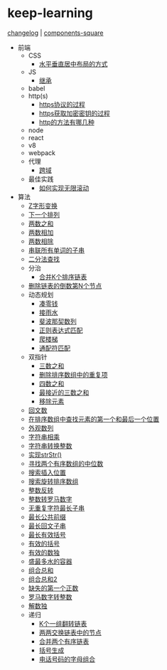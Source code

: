 # keep-learning

[changelog](https://github.com/tolerance-go/keep-learning/blob/master/CHANGELOG.md) | [components-square](https://tolerance-go.github.io/keep-learning/components-square)

- 前端
  - CSS
    - [水平垂直居中布局的方式](https://github.com/tolerance-go/keep-learning/blob/master/src/前端/CSS/水平垂直居中布局的方式.md)
  - JS
    - [继承](https://github.com/tolerance-go/keep-learning/blob/master/src/前端/JS/继承.md)
  - babel
  - http(s)
    - [https协议的过程](https://github.com/tolerance-go/keep-learning/blob/master/src/前端/http(s)/https协议的过程.md)
    - [https获取加密密钥的过程](https://github.com/tolerance-go/keep-learning/blob/master/src/前端/http(s)/https获取加密密钥的过程.md)
    - [http的方法有哪几种](https://github.com/tolerance-go/keep-learning/blob/master/src/前端/http(s)/http的方法有哪几种.md)
  - node
  - react
  - v8
  - webpack
  - 代理
    - [跨域](https://github.com/tolerance-go/keep-learning/blob/master/src/前端/代理/跨域.md)
  - 最佳实践
    - [如何实现无限滚动](https://github.com/tolerance-go/keep-learning/blob/master/src/前端/最佳实践/如何实现无限滚动.md)
- 算法
  - [Z字形变换](https://github.com/tolerance-go/keep-learning/blob/master/src/算法/Z字形变换.js)
  - [下一个排列](https://github.com/tolerance-go/keep-learning/blob/master/src/算法/下一个排列.js)
  - [两数之和](https://github.com/tolerance-go/keep-learning/blob/master/src/算法/两数之和.js)
  - [两数相加](https://github.com/tolerance-go/keep-learning/blob/master/src/算法/两数相加.js)
  - [两数相除](https://github.com/tolerance-go/keep-learning/blob/master/src/算法/两数相除.js)
  - [串联所有单词的子串](https://github.com/tolerance-go/keep-learning/blob/master/src/算法/串联所有单词的子串.js)
  - [二分法查找](https://github.com/tolerance-go/keep-learning/blob/master/src/算法/二分法查找.js)
  - 分治
    - [合并K个排序链表](https://github.com/tolerance-go/keep-learning/blob/master/src/算法/分治/合并K个排序链表.js)
  - [删除链表的倒数第N个节点](https://github.com/tolerance-go/keep-learning/blob/master/src/算法/删除链表的倒数第N个节点.js)
  - 动态规划
    - [凑零钱](https://github.com/tolerance-go/keep-learning/blob/master/src/算法/动态规划/凑零钱.js)
    - [接雨水](https://github.com/tolerance-go/keep-learning/blob/master/src/算法/动态规划/接雨水.ts)
    - [斐波那契数列](https://github.com/tolerance-go/keep-learning/blob/master/src/算法/动态规划/斐波那契数列.js)
    - [正则表达式匹配](https://github.com/tolerance-go/keep-learning/blob/master/src/算法/动态规划/正则表达式匹配.js)
    - [爬楼梯](https://github.com/tolerance-go/keep-learning/blob/master/src/算法/动态规划/爬楼梯.js)
    - [通配符匹配](https://github.com/tolerance-go/keep-learning/blob/master/src/算法/动态规划/通配符匹配.ts)
  - 双指针
    - [三数之和](https://github.com/tolerance-go/keep-learning/blob/master/src/算法/双指针/三数之和.js)
    - [删除排序数组中的重复项](https://github.com/tolerance-go/keep-learning/blob/master/src/算法/双指针/删除排序数组中的重复项.js)
    - [四数之和](https://github.com/tolerance-go/keep-learning/blob/master/src/算法/双指针/四数之和.js)
    - [最接近的三数之和](https://github.com/tolerance-go/keep-learning/blob/master/src/算法/双指针/最接近的三数之和.js)
    - [移除元素](https://github.com/tolerance-go/keep-learning/blob/master/src/算法/双指针/移除元素.js)
  - [回文数](https://github.com/tolerance-go/keep-learning/blob/master/src/算法/回文数.js)
  - [在排序数组中查找元素的第一个和最后一个位置](https://github.com/tolerance-go/keep-learning/blob/master/src/算法/在排序数组中查找元素的第一个和最后一个位置.js)
  - [外观数列](https://github.com/tolerance-go/keep-learning/blob/master/src/算法/外观数列.js)
  - [字符串相乘](https://github.com/tolerance-go/keep-learning/blob/master/src/算法/字符串相乘.ts)
  - [字符串转换整数](https://github.com/tolerance-go/keep-learning/blob/master/src/算法/字符串转换整数.js)
  - [实现strStr()](https://github.com/tolerance-go/keep-learning/blob/master/src/算法/实现strStr().js)
  - [寻找两个有序数组的中位数](https://github.com/tolerance-go/keep-learning/blob/master/src/算法/寻找两个有序数组的中位数.js)
  - [搜索插入位置](https://github.com/tolerance-go/keep-learning/blob/master/src/算法/搜索插入位置.js)
  - [搜索旋转排序数组](https://github.com/tolerance-go/keep-learning/blob/master/src/算法/搜索旋转排序数组.js)
  - [整数反转](https://github.com/tolerance-go/keep-learning/blob/master/src/算法/整数反转.js)
  - [整数转罗马数字](https://github.com/tolerance-go/keep-learning/blob/master/src/算法/整数转罗马数字.js)
  - [无重复字符最长子串](https://github.com/tolerance-go/keep-learning/blob/master/src/算法/无重复字符最长子串.js)
  - [最长公共前缀](https://github.com/tolerance-go/keep-learning/blob/master/src/算法/最长公共前缀.js)
  - [最长回文子串](https://github.com/tolerance-go/keep-learning/blob/master/src/算法/最长回文子串.js)
  - [最长有效括号](https://github.com/tolerance-go/keep-learning/blob/master/src/算法/最长有效括号.js)
  - [有效的括号](https://github.com/tolerance-go/keep-learning/blob/master/src/算法/有效的括号.js)
  - [有效的数独](https://github.com/tolerance-go/keep-learning/blob/master/src/算法/有效的数独.js)
  - [盛最多水的容器](https://github.com/tolerance-go/keep-learning/blob/master/src/算法/盛最多水的容器.js)
  - [组合总和](https://github.com/tolerance-go/keep-learning/blob/master/src/算法/组合总和.js)
  - [组合总和2](https://github.com/tolerance-go/keep-learning/blob/master/src/算法/组合总和2.js)
  - [缺失的第一个正数](https://github.com/tolerance-go/keep-learning/blob/master/src/算法/缺失的第一个正数.ts)
  - [罗马数字转整数](https://github.com/tolerance-go/keep-learning/blob/master/src/算法/罗马数字转整数.js)
  - [解数独](https://github.com/tolerance-go/keep-learning/blob/master/src/算法/解数独.js)
  - 递归
    - [K个一组翻转链表](https://github.com/tolerance-go/keep-learning/blob/master/src/算法/递归/K个一组翻转链表.js)
    - [两两交换链表中的节点](https://github.com/tolerance-go/keep-learning/blob/master/src/算法/递归/两两交换链表中的节点.js)
    - [合并两个有序链表](https://github.com/tolerance-go/keep-learning/blob/master/src/算法/递归/合并两个有序链表.js)
    - [括号生成](https://github.com/tolerance-go/keep-learning/blob/master/src/算法/递归/括号生成.js)
    - [电话号码的字母组合](https://github.com/tolerance-go/keep-learning/blob/master/src/算法/递归/电话号码的字母组合.js)
